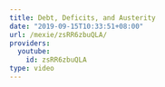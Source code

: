 ```yaml
---
title: Debt, Deficits, and Austerity
date: "2019-09-15T10:33:51+08:00"
url: /mexie/zsRR6zbuQLA/
providers:
  youtube:
    id: zsRR6zbuQLA
type: video
---
```

